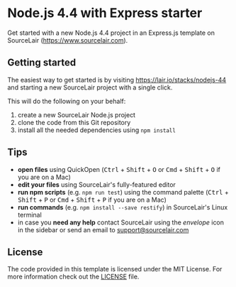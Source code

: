 # Node.js 4.4 with Express starter

Get started with a new Node.js 4.4 project in an Express.js template on SourceLair (https://www.sourcelair.com).

## Getting started

The easiest way to get started is by visiting https://lair.io/stacks/nodejs-44 and starting a new SourceLair project with a single click.

This will do the following on your behalf:

1. create a new SourceLair Node.js project
2. clone the code from this Git repository
3. install all the needed dependencies using `npm install`

## Tips

- **open files** using QuickOpen (<kbd>Ctrl</kbd> + <kbd>Shift</kbd> + <kbd>O</kbd> or <kbd>Cmd</kbd> + <kbd>Shift</kbd> + <kbd>O</kbd> if you are on a Mac)
- **edit your files** using SourceLair's fully-featured editor
- **run npm scripts** (e.g. `npm run test`) using the command palette (<kbd>Ctrl</kbd> + <kbd>Shift</kbd> + <kbd>P</kbd> or <kbd>Cmd</kbd> + <kbd>Shift</kbd> + <kbd>P</kbd> if you are on a Mac)
- **run commands** (e.g. `npm install --save restify`) in SourceLair's Linux terminal
- in case you **need any help** contact SourceLair using the _envelope_ icon in the sidebar or send an email to [support@sourcelair.com](mailto:support@sourcelair.com)

## License

The code provided in this template is licensed under the MIT License. For more information check out the [LICENSE](LICENSE) file.
